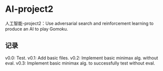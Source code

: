 # AI-project2
人工智能-project2：Use adversarial search and reinforcement  learning to produce an AI to play Gomoku.

## 记录
v0.0: Test.
v0.1: Add basic files.
v0.2: Implement basic minimax alg. without eval.
v0.3: Implement basic minimax alg. to successfully test without eval. 